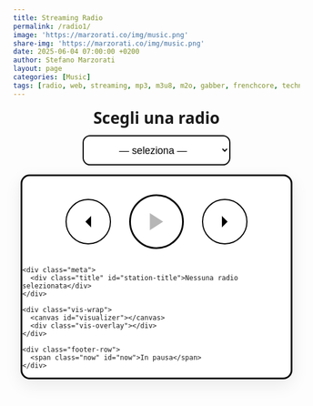 ```yaml
---
title: Streaming Radio
permalink: /radio1/
image: 'https://marzorati.co/img/music.png'
share-img: 'https://marzorati.co/img/music.png'
date: 2025-06-04 07:00:00 +0200
author: Stefano Marzorati
layout: page
categories: [Music]
tags: [radio, web, streaming, mp3, m3u8, m2o, gabber, frenchcore, techno, jazz, pop]
---
```


<style>
:root {
  --border: #000;
  --bg: #fff;
  --font: ui-sans-serif, system-ui, -apple-system, Segoe UI, Roboto, Helvetica, Arial;
}

.radio-wrapper {
  display: flex;
  flex-direction: column;
  align-items: center;
  font-family: var(--font);
  gap: 1rem;
  margin-bottom: 2rem;
  padding: 0 1rem;
}

label[for="radio-select"] {
  font: 700 1.75rem/1.1 var(--font);
  margin-top: .25rem;
  text-align: center;
}

#radio-select {
  font-size: 1.1rem;
  padding: .75em 1.2em;
  border: 2px solid #000;
  border-radius: .75em;
  background: var(--bg);
  min-width: 260px;
  max-width: min(90vw, 740px);
  text-align: center;
  outline: none;
}

.player-card {
  width: 100%;
  max-width: 1100px;
  border: 3px solid var(--border);
  border-radius: 1rem;
  background: #fff;
  box-shadow: 0 10px 30px rgba(0,0,0,.08);
  overflow: clip;
}

.player-top {
  display: flex;
  justify-content: center;
  align-items: center;
  gap: 2rem;
  padding: 2rem 1rem 1rem 1rem;
}

#play-pause {
  width: 6rem;
  height: 6rem;
  border: 3px solid var(--border);
  border-radius: 50%;
  background: #fff;
  cursor: pointer;
  transition: .2s;
  display: flex;
  justify-content: center;
  align-items: center;
}
#play-pause:hover:enabled { background: #f3f3f3; transform: translateY(-2px); }
#play-pause:active:enabled { transform: translateY(0); }

.control-btn {
  width: 5rem;
  height: 5rem;
  border: 2px solid #000;
  border-radius: 50%;
  background: #fff;
  cursor: pointer;
  display: flex;
  justify-content: center;
  align-items: center;
  transition: .2s;
}
.control-btn:hover { background: #f3f3f3; transform: translateY(-1px); }

.icon {
  width: 2.5rem;
  height: 2.5rem;
  display: block;
}

.meta {
  text-align: center;
  margin-top: 1rem;
}
.meta .title {
  font-weight: 700;
  font-size: 1.05rem;
  white-space: nowrap; overflow: hidden; text-overflow: ellipsis;
}

.vis-wrap {
  width: 100%;
  background: #fafafa;
  border-top: 3px solid var(--border);
  border-bottom: 3px solid var(--border);
  position: relative;
}
#visualizer {
  width: 100%;
  display: block;
  height: clamp(160px, 33vw, 380px);
}
.vis-overlay {
  position: absolute; inset: 0;
  pointer-events: none;
}

.footer-row {
  display: flex;
  align-items: center;
  justify-content: center;
  padding: 1rem;
}
.now {
  font-size: .9rem;
  color: #000;
}
</style>

<div class="radio-wrapper">
  <label for="radio-select">Scegli una radio</label>
  <select id="radio-select">
    <option value="" disabled selected>— seleziona —</option>
    <option value="https://4c4b867c89244861ac216426883d1ad0.msvdn.net/radiom2obck/radiom2obck/play1.m3u8">M2O</option>
    <option value="https://22333.live.streamtheworld.com/TLPSTR16.mp3?dist=538_web">538 Party Zone</option>
    <option value="https://stream1-0nlineradio.radiohost.de/trending-charts?ref=tiny">0nlineradio</option>
    <option value="https://free.rcast.net/213024">Radio Party .pl</option>
    <option value="https://stream.technolovers.fm/gabber">Gabber</option>
    <option value="https://listen5.myradio24.com/eugenijus">Eugenijus Radio</option>
    <option value="https://a8.asurahosting.com:7890/radio.mp3">Frenchcore24FM</option>
    <option value="https://regiocast.streamabc.net/regc-90s90stechno2195701-mp3-192-2408420">90s 90s Techno</option>
    <option value="https://4c4b867c89244861ac216426883d1ad0.msvdn.net/radiodeejaybck/radiodeejaybck/play1.m3u8">Radio Deejay</option>
    <option value="https://4c4b867c89244861ac216426883d1ad0.msvdn.net/radiodeejay30songsbck/radiodeejay30songsbck/play1.m3u8">30 Songs - Deejay</option>
    <option value="https://vdnvsxa1-4c4b867c89244861ac216426883d1ad0.msvdn.net/webradio/deejaytime/live.m3u8">Deejay Time</option>
    <option value="https://stream.discoradio.radio/audio/disco.stream_aac64/chunklist.m3u8">Disco Radio</option>
    <option value="https://nr15.newradio.it:9100/stream">R.I.N.</option>
    <option value="https://regiocast.streamabc.net/regc-80s80smweb2517500-mp3-192-1672667">80s 80s</option>
    <option value="https://regiocast.streamabc.net/regc-80s80stechno-mp3-192-6907852">80s 80s Techno</option>
    <option value="https://nr8.newradio.it:19574/stream">70/80 Hits</option>
    <option value="https://smoothjazz.cdnstream1.com/2585_128.mp3">Smooth Jazz</option>
    <option value="https://ilsole24ore-radio.akamaized.net/hls/live/2035301/radio24/playlist-48000.m3u8">Il Sole 24 ore</option>
  </select>

  <div class="player-card" id="player-card">
    <div class="player-top">
      <button id="prev" class="control-btn" aria-label="Previous">
        <svg class="icon" viewBox="0 0 24 24" fill="currentColor">
          <polygon points="15,6 9,12 15,18"/>
        </svg>
      </button>
      <button id="play-pause" aria-label="Play / Pause" disabled>
        <svg class="icon" viewBox="0 0 24 24" fill="currentColor">
          <polygon points="5,3 19,12 5,21"/>
        </svg>
      </button>
      <button id="next" class="control-btn" aria-label="Next">
        <svg class="icon" viewBox="0 0 24 24" fill="currentColor">
          <polygon points="9,6 15,12 9,18"/>
        </svg>
      </button>
    </div>

    <div class="meta">
      <div class="title" id="station-title">Nessuna radio selezionata</div>
    </div>

    <div class="vis-wrap">
      <canvas id="visualizer"></canvas>
      <div class="vis-overlay"></div>
    </div>

    <div class="footer-row">
      <span class="now" id="now">In pausa</span>
    </div>
  </div>

  <audio id="audio-player" preload="auto" crossorigin="anonymous"></audio>
</div>

<script src="https://cdn.jsdelivr.net/npm/hls.js@latest"></script>
<script>
(() => {
  const audio    = document.getElementById('audio-player');
  const selector = document.getElementById('radio-select');
  const playBtn  = document.getElementById('play-pause');
  const prevBtn  = document.getElementById('prev');
  const nextBtn  = document.getElementById('next');
  const titleEl  = document.getElementById('station-title');
  const nowEl    = document.getElementById('now');
  const canvas   = document.getElementById('visualizer');
  const ctx      = canvas.getContext('2d');

  let hls = null;
  let isPlaying = false;
  let audioCtx, analyser, source, dataArray;

  const stations = Array.from(selector.options).map(o => ({url: o.value, name: o.text}));
  let currentIndex = -1;

  function resizeCanvas() {
    canvas.width = canvas.clientWidth;
    canvas.height = canvas.clientHeight;
  }
  window.addEventListener('resize', resizeCanvas);
  resizeCanvas();

  function setPlayIcon(playing) {
    playBtn.innerHTML = playing
      ? '<svg class="icon" viewBox="0 0 24 24"><rect x="6" y="4" width="4" height="16"/><rect x="14" y="4" width="4" height="16"/></svg>'
      : '<svg class="icon" viewBox="0 0 24 24"><polygon points="5,3 19,12 5,21"/></svg>';
  }

  function setupVisualizer() {
    if (audioCtx) return;
    audioCtx = new (window.AudioContext || window.webkitAudioContext)();
    source = audioCtx.createMediaElementSource(audio);
    analyser = audioCtx.createAnalyser();
    source.connect(analyser);
    analyser.connect(audioCtx.destination);
    analyser.fftSize = 256;
    const bufferLength = analyser.frequencyBinCount;
    dataArray = new Uint8Array(bufferLength);
    draw();
  }

  function draw() {
    requestAnimationFrame(draw);
    if (!analyser) return;
    analyser.getByteFrequencyData(dataArray);

    ctx.fillStyle = '#fafafa';
    ctx.fillRect(0, 0, canvas.width, canvas.height);

    const barWidth = (canvas.width / dataArray.length) * 2.5;
    let x = 0;

    for (let i = 0; i < dataArray.length; i++) {
      const barHeight = dataArray[i] / 2;
      ctx.fillStyle = '#000';
      ctx.fillRect(x, canvas.height - barHeight, barWidth, barHeight);
      x += barWidth + 1;
    }
  }

  function loadStream(index) {
    if (index < 0 || index >= stations.length) return;
    currentIndex = index;
    const {url, name} = stations[index];

    if (hls) { hls.destroy(); hls = null; }
    audio.pause(); audio.src = '';
    setPlayIcon(false); playBtn.disabled = true;
    nowEl.textContent = 'Connessione…';
    titleEl.textContent = name;

    const play = () => audio.play().then(() => {
      playBtn.disabled = false;
      setPlayIcon(true);
      isPlaying = true;
      nowEl.textContent = 'In riproduzione';
      setupVisualizer();
    }).catch(() => {
      nowEl.textContent = 'Clicca Play per avviare';
      playBtn.disabled = false;
    });

    if (/\.m3u8($|\?)/i.test(url) && window.Hls && Hls.isSupported()) {
      hls = new Hls();
      hls.loadSource(url);
      hls.attachMedia(audio);
      hls.on(Hls.Events.MANIFEST_PARSED, play);
    } else {
      audio.src = url;
      play();
    }
  }

  selector.addEventListener('change', () => {
    const i = selector.selectedIndex;
    if (i > 0) loadStream(i);
  });

  playBtn.addEventListener('click', () => {
    if (!audio.src) return;
    if (audio.paused) {
      audio.play(); setPlayIcon(true); nowEl.textContent = 'In riproduzione';
    } else {
      audio.pause();
    }
  });

  audio.addEventListener('pause', () => { setPlayIcon(false); nowEl.textContent = 'In pausa'; });

  prevBtn.addEventListener('click', () => {
    if (currentIndex > 1) loadStream(currentIndex - 1);
  });
  nextBtn.addEventListener('click', () => {
    if (currentIndex < stations.length - 1) loadStream(currentIndex + 1);
  });
})();
</script>
